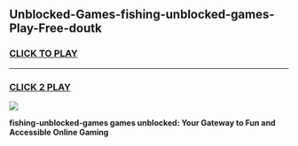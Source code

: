 
## Unblocked-Games-fishing-unblocked-games-Play-Free-doutk
<h3>
<a href="https://premium76.site?title=fishing-unblocked-games&ref=17A">CLICK TO PLAY</a></h3>
<hr>

<h3>
<a href="https://premium76.site?title=fishing-unblocked-games&ref=17A">CLICK 2 PLAY</a>
  
</h3>

<a href="https://premium76.site?title=fishing-unblocked-games&ref=17A"><img src="https://clearcache.store/games.png"></a>


**fishing-unblocked-games games unblocked: Your Gateway to Fun and Accessible Online Gaming**
